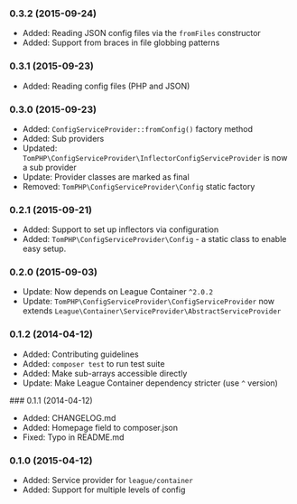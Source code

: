 ### 0.3.2 (2015-09-24)

 * Added: Reading JSON config files via the `fromFiles` constructor
 * Added: Support from braces in file globbing patterns

### 0.3.1 (2015-09-23)

 * Added: Reading config files (PHP and JSON)

### 0.3.0 (2015-09-23)

 * Added: `ConfigServiceProvider::fromConfig()` factory method
 * Added: Sub providers
 * Updated: `TomPHP\ConfigServiceProvider\InflectorConfigServiceProvider` is
   now a sub provider
 * Update: Provider classes are marked as final
 * Removed: `TomPHP\ConfigServiceProvider\Config` static factory

### 0.2.1 (2015-09-21)

 * Added: Support to set up inflectors via configuration
 * Added: `TomPHP\ConfigServiceProvider\Config` - a static class to enable easy
   setup.

### 0.2.0 (2015-09-03)

 * Update: Now depends on League Container `^2.0.2`
 * Update: `TomPHP\ConfigServiceProvider\ConfigServiceProvider` now extends
   `League\Container\ServiceProvider\AbstractServiceProvider`

### 0.1.2 (2014-04-12)

 * Added: Contributing guidelines
 * Added: `composer test` to run test suite
 * Added: Make sub-arrays accessible directly
 * Update: Make League Container dependency stricter (use `^` version)

### 0.1.1 (2014-04-12)

 * Added: CHANGELOG.md
 * Added: Homepage field to composer.json
 * Fixed: Typo in README.md

### 0.1.0 (2015-04-12)

  * Added: Service provider for `league/container`
  * Added: Support for multiple levels of config
